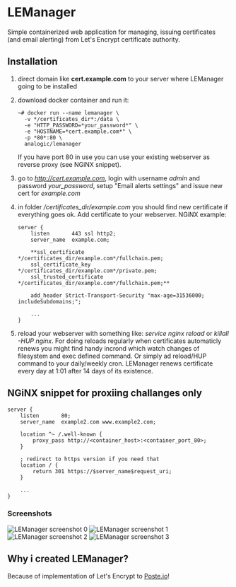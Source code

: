 # LEManager

Simple containerized web application for managing, issuing certificates (and email alerting) from Let's Encrypt certificate authority.

## Installation

1. direct domain like **cert.example.com** to your server where LEManager going to be installed

2. download docker container and run it:

    ```console
    ~# docker run --name lemanager \
      -v */certificates_dir*:/data \ 
      -e "HTTP_PASSWORD=*your_password*" \
      -e "HOSTNAME=*cert.example.com*" \
      -p *80*:80 \
      analogic/lemanager
    ```

   If you have port 80 in use you can use your existing webserver as reverse proxy (see NGiNX snippet).

3. go to *http://cert.example.com*, login with username *admin* and password *your_password*, setup "Email alerts settings" and issue new cert for *example.com* 

4. in folder */certificates_dir/example.com* you should find new certificate if everything goes ok. Add certificate to your webserver. NGiNX example:

    ```
    server {
        listen       443 ssl http2;
        server_name  example.com;
        
        **ssl_certificate */certificates_dir/example.com*/fullchain.pem;
        ssl_certificate_key */certificates_dir/example.com*/private.pem;
        ssl_trusted_certificate */certificates_dir/example.com*/fullchain.pem;**
        
        add_header Strict-Transport-Security "max-age=31536000; includeSubdomains;";
        
        ...
    }
    ```

5. reload your webserver with something like: *service nginx reload* or *killall -HUP nginx*. For doing reloads regularly when certificates automaticly renews you might find handy incrond which watch changes of filesystem and exec defined command. Or simply ad reload/HUP command to your daily/weekly cron. LEManager renews certificate every day at 1:01 after 14 days of its existence.

## NGiNX snippet for proxiing challanges only

```
server {
    listen       80;
    server_name  example2.com www.example2.com;

    location ^~ /.well-known {
        proxy_pass http://<container_host>:<container_port_80>;
    }

    ; redirect to https version if you need that
    location / {
        return 301 https://$server_name$request_uri;
    }

    ...
}
```

### Screenshots

![LEManager screenshot 0](https://github.com/analogic/lemanager/raw/master/web/images/screenshot-0.png)
![LEManager screenshot 1](https://github.com/analogic/lemanager/raw/master/web/images/screenshot-1.png)
![LEManager screenshot 2](https://github.com/analogic/lemanager/raw/master/web/images/screenshot-2.png)
![LEManager screenshot 3](https://github.com/analogic/lemanager/raw/master/web/images/screenshot-3.png)

## Why i created LEManager?

Because of implementation of Let's Encrypt to [Poste.io](https://poste.io)!
